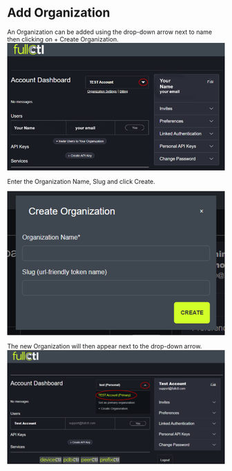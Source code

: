 # Add Organization

An Organization can be added using the drop-down arrow next to name then clicking on + Create Organization.
   ![](img/addorg.png)
   
Enter the Organization Name, Slug and click Create. 

   ![](img/createorgpopup.png)
   
The new Organization will then appear next to the drop-down arrow.    
   ![](img/neworg.png)

